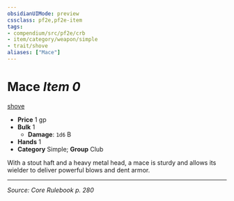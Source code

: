 ```yaml
---
obsidianUIMode: preview
cssclass: pf2e,pf2e-item
tags:
- compendium/src/pf2e/crb
- item/category/weapon/simple
- trait/shove
aliases: ["Mace"]
---
```

# Mace *Item 0*  
[shove](Reference/Rules/Traits/shove.md "Shove Weapon Trait")  

- **Price** 1 gp
- **Bulk** 1
  - **Damage**: `1d6` B
- **Hands** 1
- **Category** Simple; **Group** Club 

With a stout haft and a heavy metal head, a mace is sturdy and allows its wielder to deliver powerful blows and dent armor.


---
*Source: Core Rulebook p. 280*